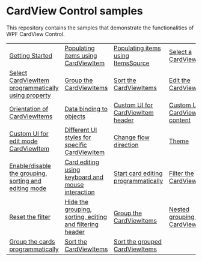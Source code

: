 # CardView Control samples

This repository contains the samples that demonstrate the functionalities of WPF CardView Control.

<table>
 <tr>
  <td><a href="Samples/Getting-Started">Getting Started</a></td>  
  <td><a href="Samples/Getting-Started">Populating items using CardViewItem</a></td>
  <td><a href="Samples/PopulateItems">Populating items using ItemsSource</a></td>
  <td><a href="Samples/Getting-Started">Select a CardViewItem</a></td>
  </tr>
  <tr>
  <td><a href="Samples/Getting-Started">Select CardViewItem programmatically using property</a></td>
  <td><a href="Samples/Editing">Group the CardViewItems</a></td>
  <td><a href="Samples/Editing">Sort the CardViewItems</a></td>
  <td><a href="Samples/Editing"</a>Edit the CardViewItems</td>
  </tr>
  <tr>
  <td><a href="Samples/Editing">Orientation of CardViewItems</a></td>
  <td><a href="Samples/Editing">Data binding to objects</a></td>
  <td><a href="Samples/CustomUI">Custom UI for CardViewItem header</a></td>
  <td><a href="Samples/CustomUI"</a>Custom UI for CardViewItem content</td>
  </tr>
 <tr>  
  <td><a href="Samples/CustomUI">Custom UI for edit mode CardViewItem</a></td>
  <td><a href="Samples/Specific-CustomUI">Different UI styles for specific CardViewItem</a></td>
  <td><a href="Samples/Editing">Change flow direction</a></td>
  <td><a href="Samples/Themes">Theme</a></td>
 </tr>
 <tr>  
  <td><a href="Samples/Editing">Enable/disable the grouping, sorting and editing mode</a></td>
  <td><a href="Samples/Editing">Card editing using keyboard and mouse interaction</a></td>
  <td><a href="Samples/CardView-EditMode">Start card editing programmatically</a></td>
  <td><a href="Samples/Editing"</a>Filter the CardViewItems</td>
 </tr>
 <tr>  
  <td><a href="Samples/Editing">Reset the filter</a></td>
  <td><a href="Samples/Editing">Hide the grouping, sorting, editing and filtering header</a></td>
  <td><a href="Samples/Editing">Group the CardViewItems</a></td>
  <td><a href="Samples/Editing"</a>Nested grouping of CardViewItems</td>
 </tr>
 <tr>  
  <td><a href="Samples/CardView-EditMode">Group the cards programmatically</a></td>
  <td><a href="Samples/Editing">Sort the CardViewItems</a></td>
  <td><a href="Samples/Editing">Sort the grouped CardViewItems</a></td>
 </tr>
</table>
